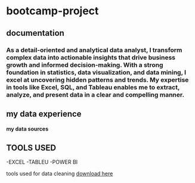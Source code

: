 # bootcamp-project
## documentation
### As a detail-oriented and analytical data analyst, I transform complex data into actionable insights that drive business growth and informed decision-making. With a strong foundation in statistics, data visualization, and data mining, I excel at uncovering hidden patterns and trends. My expertise in tools like Excel, SQL, and Tableau enables me to extract, analyze, and present data in a clear and compelling manner.
## my data experience
#### my data sources
## TOOLS USED
-EXCEL
-TABLEU
-POWER BI

tools used for data cleaning [download here](https://www.microsoft.com/en-us/microsoft-365/excel)
